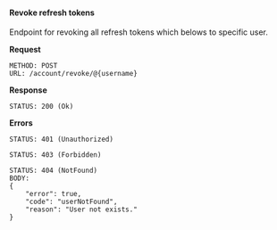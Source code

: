 #### Revoke refresh tokens

Endpoint for revoking all refresh tokens which belows to specific user.

**Request**

```
METHOD: POST
URL: /account/revoke/@{username}
```

**Response**

```
STATUS: 200 (Ok)
```

**Errors**

```
STATUS: 401 (Unauthorized)
```

```
STATUS: 403 (Forbidden)
```

```
STATUS: 404 (NotFound)
BODY: 
{
    "error": true,
    "code": "userNotFound",
    "reason": "User not exists."
}
```

